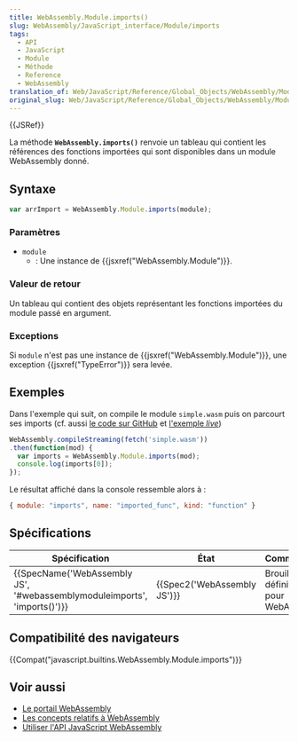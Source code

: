 ```yaml
---
title: WebAssembly.Module.imports()
slug: WebAssembly/JavaScript_interface/Module/imports
tags:
  - API
  - JavaScript
  - Module
  - Méthode
  - Reference
  - WebAssembly
translation_of: Web/JavaScript/Reference/Global_Objects/WebAssembly/Module/imports
original_slug: Web/JavaScript/Reference/Global_Objects/WebAssembly/Module/imports
---
```

{{JSRef}}

La méthode **`WebAssembly.imports()`** renvoie un tableau qui contient les références des fonctions importées qui sont disponibles dans un module WebAssembly donné.

## Syntaxe

```js
var arrImport = WebAssembly.Module.imports(module);
```

### Paramètres

- `module`
  - : Une instance de {{jsxref("WebAssembly.Module")}}.

### Valeur de retour

Un tableau qui contient des objets représentant les fonctions importées du module passé en argument.

### Exceptions

Si `module` n'est pas une instance de {{jsxref("WebAssembly.Module")}}, une exception {{jsxref("TypeError")}} sera levée.

## Exemples

Dans l'exemple qui suit, on compile le module `simple.wasm` puis on parcourt ses imports (cf. aussi [le code sur GitHub](https://github.com/mdn/webassembly-examples/blob/master/js-api-examples/imports.html) et [l'exemple _live_](https://mdn.github.io/webassembly-examples/js-api-examples/imports.html))

```js
WebAssembly.compileStreaming(fetch('simple.wasm'))
.then(function(mod) {
  var imports = WebAssembly.Module.imports(mod);
  console.log(imports[0]);
});
```

Le résultat affiché dans la console ressemble alors à :

```js
{ module: "imports", name: "imported_func", kind: "function" }
```

## Spécifications

| Spécification                                                                                    | État                                 | Commentaires                                      |
| ------------------------------------------------------------------------------------------------ | ------------------------------------ | ------------------------------------------------- |
| {{SpecName('WebAssembly JS', '#webassemblymoduleimports', 'imports()')}} | {{Spec2('WebAssembly JS')}} | Brouillon de définition initial pour WebAssembly. |

## Compatibilité des navigateurs

{{Compat("javascript.builtins.WebAssembly.Module.imports")}}

## Voir aussi

- [Le portail WebAssembly](/fr/docs/WebAssembly)
- [Les concepts relatifs à WebAssembly](/fr/docs/WebAssembly/Concepts)
- [Utiliser l'API JavaScript WebAssembly](/fr/docs/WebAssembly/Using_the_JavaScript_API)
